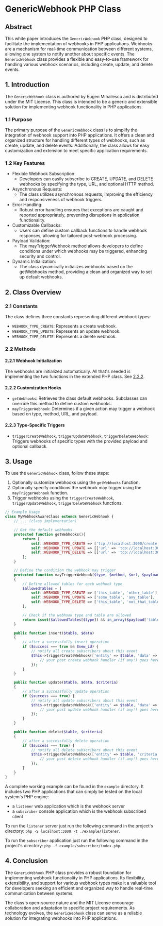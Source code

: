 # GenericWebhook PHP Class

## Abstract

This white paper introduces the `GenericWebhook` PHP class, designed to facilitate the implementation of webhooks in PHP applications. Webhooks are a mechanism for real-time communication between different systems, allowing one system to notify another about specific events. The `GenericWebhook` class provides a flexible and easy-to-use framework for handling various webhook scenarios, including create, update, and delete events.

## 1. Introduction

The `GenericWebhook` class is authored by Eugen Mihailescu and is distributed under the MIT License. This class is intended to be a generic and extensible solution for implementing webhook functionality in PHP applications.

### 1.1 Purpose

The primary purpose of the `GenericWebhook` class is to simplify the integration of webhook support into PHP applications. It offers a clean and organized structure for handling different types of webhooks, such as create, update, and delete events. Additionally, the class allows for easy customization and extension to meet specific application requirements.

### 1.2 Key Features

- Flexible Webhook Subscription:
  - Developers can easily subscribe to CREATE, UPDATE, and DELETE webhooks by specifying the type, URL, and optional HTTP method.
- Asynchronous Requests:
  - The class utilizes asynchronous requests, improving the efficiency and responsiveness of webhook triggers.
- Error Handling:
  - Robust error handling ensures that exceptions are caught and reported appropriately, preventing disruptions in application functionality.
- Customizable Callbacks:
  - Users can define custom callback functions to handle webhook responses, allowing for tailored post-webhook processing.
- Payload Validation:
  - The mayTriggerWebhook method allows developers to define conditions under which webhooks may be triggered, enhancing security and control.
- Dynamic Initialization:
  - The class dynamically initializes webhooks based on the getWebhooks method, providing a clean and organized way to set up default webhooks.

## 2. Class Overview

### 2.1 Constants

The class defines three constants representing different webhook types:

- `WEBHOOK_TYPE_CREATE`: Represents a create webhook.
- `WEBHOOK_TYPE_UPDATE`: Represents an update webhook.
- `WEBHOOK_TYPE_DELETE`: Represents a delete webhook.

### 2.2 Methods

#### 2.2.1 Webhook Initialization

The webhooks are initialized automatically. All that's needed is implementing the two functions in the extended PHP class. See [2.2.2](#2.2.2-customization-hooks).

#### 2.2.2 Customization Hooks

- `getWebhooks`: Retrieves the class default webhooks. Subclasses can override this method to define custom webhooks.
- `mayTriggerWebhook`: Determines if a given action may trigger a webhook based on type, method, URL, and payload.

#### 2.2.3 Type-Specific Triggers

- `triggerCreateWebhook`, `triggerUpdateWebhook`, `triggerDeleteWebhook`: Triggers webhooks of specific types with the provided payload and optional callback.

## 3. Usage

To use the `GenericWebhook` class, follow these steps:

1. Optionally customize webhooks using the `getWebhooks` function.
2. Optionally specify conditions the webhook may trigger using the `mayTriggerWebhook` function.
3. Trigger webhooks using the `triggerCreateWebhook`, `triggerUpdateWebhook`, `triggerDeleteWebhook` functions.

```php
// Example Usage
class MyWebhookAwareClass extends GenericWebhook {
    // ... (class implementation)

    // Get the default webhooks
    protected function getWebhooks(){
        return [
            self::WEBHOOK_TYPE_CREATE => ['tcp://localhost:3000/create'],
            self::WEBHOOK_TYPE_UPDATE => [['url' => 'tcp://localhost:3000/update', 'method' => 'PATCH']],
            self::WEBHOOK_TYPE_DELETE => [['url' => 'tcp://localhost:3000/delete', 'method' => 'DELETE']]
        ];
    }

    // Define the condition the webhook may trigger
    protected function mayTriggerWebhook($type, $method, $url, $payload)
    {
        // Define allowed tables for each webhook type
        $allowedTables = [
            self::WEBHOOK_TYPE_CREATE => ['this_table', 'other_table'],
            self::WEBHOOK_TYPE_UPDATE => ['some_table', 'any_table'],
            self::WEBHOOK_TYPE_DELETE => ['this_table', 'not_that_table'],
        ];

        // Check if the webhook type and table are allowed
        return isset($allowedTables[$type]) && in_array($payload['table'], $allowedTables[$type]);
    }

    public function insert($table, $data)
    {
        // after a successfully insert operation
        if ($success === true && $new_id) {
            // notify all create subscribers about this event
            $this->triggerCreateWebhook(['entity' => $table, 'data' => $data, 'newId' => $new_id], function ($res, $headers) {
                // your post create webhook handler (if any!) goes here
            });
        }
    }

    public function update($table, $data, $criteria)
    {
        // after a successfully update operation
        if ($success === true) {
            // notify all update subscribers about this event
            $this->triggerUpdateWebhook(['entity' => $table, 'data' => $data, 'criteria' => $criteria], function ($res, $headers) {
                // your post update webhook handler (if any!) goes here
            });
        }
    }

    public function delete($table, $criteria)
    {
        // after a successfully delete operation
        if ($success === true) {
            // notify all delete subscribers about this event
            $this->triggerDeleteWebhook(['entity' => $table, 'criteria' => $criteria], function ($res, $headers) {
                // your post delete webhook handler (if any!) goes here
            });
        }
    }
}
```

A complete working example can be found in the `example` directory. It includes two PHP applications that can simply be tested on the local system's PHP engine:

- a `listener` web application which is the webhook server
- a `subscriber` console application which is the webhook subscribed client

To run the `listener` server just run the following command in the project's directory: `php -S localhost:3000 -t ./example/listener`.

To run the `subscriber` application just run the following command in the project's directory: `php -f example/subscriber/index.php`.

## 4. Conclusion

The `GenericWebhook` PHP class provides a robust foundation for implementing webhook functionality in PHP applications. Its flexibility, extensibility, and support for various webhook types make it a valuable tool for developers seeking an efficient and organized way to handle real-time communication between systems.

The class's open-source nature and the MIT License encourage collaboration and adaptation to specific project requirements. As technology evolves, the `GenericWebhook` class can serve as a reliable solution for integrating webhooks into PHP applications.
